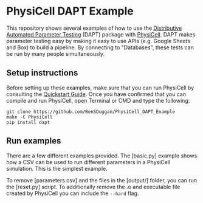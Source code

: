 # PhysiCell DAPT Example

This repository shows several examples of how to use the [Distributive Automated Parameter Testing](https://github.com/BenSDuggan/DAPT) (DAPT) package with [PhysiCell](https://github.com/MathCancer/PhysiCell).  DAPT makes parameter testing easy by making it easy to use APIs (e.g. Google Sheets and Box) to build a pipeline.  By connecting to "Databases", these tests can be run by many people simultaneously. 

## Setup instructions

Before setting up these examples, make sure that you can run PhysiCell by consulting the [Quickstart Guide](https://github.com/MathCancer/PhysiCell/blob/master/Quickstart.pdf).  Once you have confirmed that you can compile and run PhysiCell, open Terminal or CMD and type the following:

```
git clone https://github.com/BenSDuggan/PhysiCell_DAPT_Example
make -C PhysiCell
pip install dapt
```

## Run examples

There are a few different examples provided.  The [basic.py] example shows how a CSV can be used to run different parameters in a PhysiCell simulation.  This is the simplest example.

To remove [parameters.csv] and the files in the [output/] folder, you can run the [reset.py] script.  To additionally remove the .o and executable file created by PhysiCell you can include the `--hard` flag.

